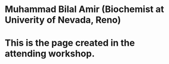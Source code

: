 # Muhammad Bilal Amir (Biochemist at Univerity of Nevada, Reno)
# This is the page created in the attending workshop.
